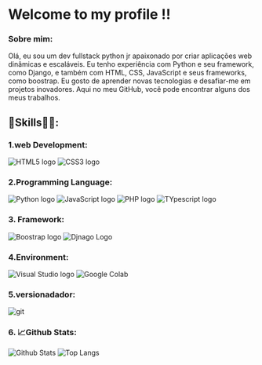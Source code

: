 # Welcome to my profile !!

### Sobre mim:

Olá, eu sou um dev fullstack python jr apaixonado por criar aplicações web dinâmicas e escaláveis.
Eu tenho experiência com Python e seu framework, como Django, e também com HTML, CSS, JavaScript
e seus frameworks, como boostrap. Eu gosto de aprender novas tecnologias e desafiar-me em projetos
inovadores. Aqui no meu GitHub, você pode encontrar alguns dos meus trabalhos.

## 🚀Skills👩‍💻:

### 1.web Development:
![HTML5 logo](https://img.shields.io/badge/HTML5-E34F26?style=for-the-badge&logo=html5&logoColor=white)
![CSS3 logo](https://img.shields.io/badge/CSS3-1572B6?style=for-the-badge&logo=css3&logoColor=white)

### 2.Programming Language:

![Python logo](https://img.shields.io/badge/Python-FFD43B?style=for-the-badge&logo=python&logoColor=blue)
![JavaScript logo](https://img.shields.io/badge/JavaScript-323330?style=for-the-badge&logo=javascript&logoColor=F7DF1E)
![PHP logo](https://img.shields.io/badge/PHP-777BB4?logo=php&logoColor=white&style=for-the-badge)
![TYpescript logo](https://img.shields.io/badge/TypeScript-007ACC?logo=typescript&logoColor=white&style=for-the-badge)



### 3. Framework:
![Boostrap logo](https://img.shields.io/badge/Bootstrap-563D7C?style=for-the-badge&logo=bootstrap&logoColor=white)
![Djnago Logo](https://img.shields.io/badge/Django-092E20?style=for-the-badge&logo=django&logoColor=green)

### 4.Environment:
![Visual Studio logo](https://img.shields.io/badge/Visual_Studio_Code-0078D4?style=for-the-badge&logo=visual%20studio%20code&logoColor=white)
![Google Colab](https://img.shields.io/badge/Colab-F9AB00?style=for-the-badge&logo=googlecolab&color=525252)

### 5.versionadador:
![git](https://img.shields.io/badge/GIT-E44C30?style=for-the-badge&logo=git&logoColor=white)


### 6. 📈Github Stats:
![Github Stats](https://github-readme-stats.vercel.app/api?username=anuraghazra&rank_icon=github)
![Top Langs](https://github-readme-stats.vercel.app/api/top-langs/?username=anuraghazra&hide_progress=true)
